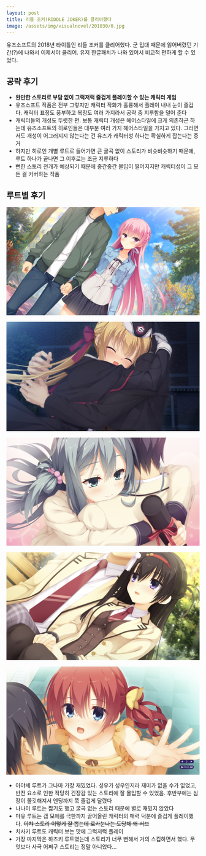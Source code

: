 ```yaml
---
layout: post
title: 리들 조커(RIDDLE JOKER)를 클리어했다
image: /assets/img/visualnovel/201030/0.jpg
---
```


유즈소프트의 2018년 타이틀인 리들 조커를 클리어했다. 군 입대 때문에 잃어버렸던 기간(?)에 나와서 이제서야 클리어.
유저 한글패치가 나와 있어서 비교적 편하게 할 수 있었다.

## 공략 후기

* **완만한 스토리로 부담 없이 그럭저럭 즐겁게 플레이할 수 있는 캐릭터 게임**
* 유즈소프트 작품은 전부 그렇지만 캐릭터 작화가 훌륭해서 플레이 내내 눈이 즐겁다. 캐릭터 표정도 풍부하고 복장도 여러 가지라서 공략 중 지루함을 덜어 준다  
* 캐릭터들의 개성도 뚜렷한 편. 보통 캐릭터 개성은 헤어스타일에 크게 의존하곤 하는데 유즈소프트의 히로인들은 대부분 여러 가지 헤어스타일을 가지고 있다.
그러면서도 개성이 어그러지지 않는다는 건 유즈가 캐릭터성 하나는 확실하게 잡는다는 증거
* 하지만 히로인 개별 루트로 들어가면 큰 굴곡 없이 스토리가 비슷비슷하기 때문에, 루트 하나가 끝나면 그 이후로는 조금 지루하다
* 뻔한 스토리 전개가 예상되기 때문에 중간중간 몰입이 떨어지지만 캐릭터성이 그 모든 걸 커버하는 작품

## 루트별 후기

![1](/assets/img/visualnovel/201030/1.jpg)

![2](/assets/img/visualnovel/201030/2.jpg)

![3](/assets/img/visualnovel/201030/3.jpg)

![4](/assets/img/visualnovel/201030/4.jpg)

![5](/assets/img/visualnovel/201030/5.jpg)

* 아야세 루트가 그나마 가장 재밌었다. 성우가 성우인지라 재미가 없을 수가 없었고,
반전 요소로 인한 적당히 긴장감 있는 스토리에 잘 몰입할 수 있었음. 후반부에는 심장이 쫄깃해져서 엔딩까지 쭉 즐겁게 달렸다
* 나나미 루트는 짧기도 했고 굴곡 없는 스토리 때문에 별로 재밌지 않았다
* 마유 루트는 갭 모에를 극한까지 끌어올린 캐릭터의 매력 덕분에 즐겁게 플레이했다. ~~이챠 스토리 이렇게 잘 뽑는데 로카눈나는 도당체 왜 서브~~ 
* 치사키 루트도 캐릭터 보는 맛에 그럭저럭 플레이
* 가장 마지막은 하즈키 루트였는데 스토리가 너무 뻔해서 거의 스킵하면서 했다. 무엇보다 사극 어쩌구 스토리는 정말 아니었다...
